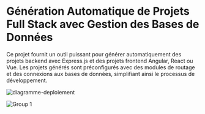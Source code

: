 # Génération Automatique de Projets Full Stack avec Gestion des Bases de Données

Ce projet fournit un outil puissant pour générer automatiquement des projets backend avec Express.js et des projets frontend Angular, React ou Vue. 
Les projets générés sont préconfigurés avec des modules de routage et des connexions aux bases de données, simplifiant ainsi le processus de développement.

![diagramme-deploiement](https://github.com/user-attachments/assets/e9c453ac-233d-475b-b6d5-e62197b70471)

![Group 1](https://github.com/user-attachments/assets/d95a8a0a-02c2-49f7-9c13-48dbb48b54c5)
